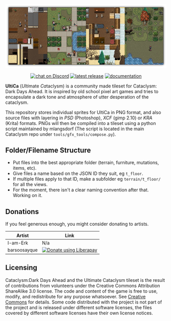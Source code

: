 <p align="center">
    <img src="./screenshots/UltimateCataclysm/showcase-feb-2020.png" alt="Showcase">
</p>

<p align="center">
    <a href="https://discord.gg/kAXNZuy">
        <img src="https://img.shields.io/discord/552510581161066497?style=flat-square&logo=discord"
            alt="chat on Discord"></a>
    <a href="https://github.com/I-am-Erk/CDDA-Tilesets/releases/latest">
        <img src="https://img.shields.io/github/v/release/I-am-Erk/CDDA-Tilesets"
            alt="latest release"></a>
    <a href="cdda-tilesets.github.io">
        <img src="https://img.shields.io/badge/documentation-read-green"
            alt="documentation"></a>
</p>
        
**UltiCa** (*Ulti*mate *Ca*taclysm) is a community made tileset for Cataclysm: Dark Days Ahead. It is inspired by old school pixel art games and tries to encapsulate a dark tone and atmosphere of utter desperation of the cataclysm.

This repository stores individual sprites for UltiCa in PNG format, and also source files with layering in *PSD* (Photoshop), *XCF* (gimp 2.10) or *KRA* (Krita) formats. PNGs will then be compiled into a tileset using a python script maintained by mlangsdorf (The script is located in the main Cataclysm repo under `tools/gfx_tools/compose.py`).


## Folder/Filename Structure
- Put files into the best appropriate folder (terrain, furniture, mutations, items, etc).
- Give files a name based on the JSON ID they suit, eg `t_floor`.
- If multiple files apply to that ID, make a subfolder eg `terrain/t_floor/` for all the views.
- For the moment, there isn't a clear naming convention after that. Working on it.

## Donations

If you feel generous enough, you might consider donating to artists. 

| Artist | Link |
|-|-|
| I-am-Erk | N/a |
| barsoosayque | <a href="https://liberapay.com/barsoosayque/donate"><img alt="Donate using Liberapay" src="https://liberapay.com/assets/widgets/donate.svg"></a> |

## Licensing
Cataclysm:Dark Days Ahead and the Ultimate Cataclysm tileset is the result of contributions from volunteers under the Creative Commons Attribution ShareAlike 3.0 license. The code and content of the game is free to use, modify, and redistribute for any purpose whatsoever. See [Creative Commons](http://creativecommons.org/licenses/by-sa/3.0/) for details. Some code distributed with the project is not part of the project and is released under different software licenses, the files covered by different software licenses have their own license notices.
